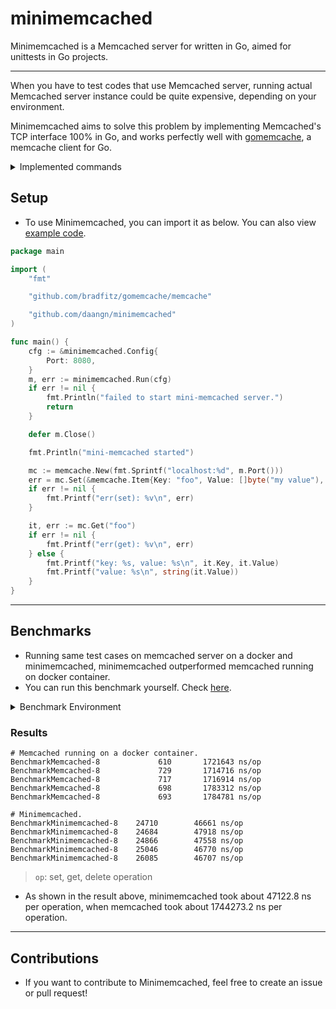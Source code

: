 # minimemcached

Minimemcached is a Memcached server for written in Go, aimed for unittests in Go projects.

---

When you have to test codes that use Memcached server, running actual Memcached server instance could be quite expensive,
depending on your environment.

Minimemcached aims to solve this problem by implementing Memcached's TCP interface 100% in Go,
and works perfectly well with [gomemcache](https://github.com/bradfitz/gomemcache), a memcache client for Go.

<details><summary>Implemented commands</summary>

<p>

- get
- gets
- cas
- set
- touch
- add
- replace
- append
- prepend
- delete
- incr
- decr
- flush_all
- version

</p>
</details>

## Setup

- To use Minimemcached, you can import it as below.
  You can also view [example code](https://github.com/daangn/minimemcached/blob/main/examples/main.go).

```go
package main

import (
	"fmt"

	"github.com/bradfitz/gomemcache/memcache"

	"github.com/daangn/minimemcached"
)

func main() {
	cfg := &minimemcached.Config{
		Port: 8080,
	}
	m, err := minimemcached.Run(cfg)
	if err != nil {
		fmt.Println("failed to start mini-memcached server.")
		return
	}

	defer m.Close()

	fmt.Println("mini-memcached started")

	mc := memcache.New(fmt.Sprintf("localhost:%d", m.Port()))
	err = mc.Set(&memcache.Item{Key: "foo", Value: []byte("my value"), Expiration: int32(60)})
	if err != nil {
		fmt.Printf("err(set): %v\n", err)
	}

	it, err := mc.Get("foo")
	if err != nil {
		fmt.Printf("err(get): %v\n", err)
	} else {
		fmt.Printf("key: %s, value: %s\n", it.Key, it.Value)
		fmt.Printf("value: %s\n", string(it.Value))
	}
}

```

---

## Benchmarks

- Running same test cases on memcached server on a docker and minimemcached, minimemcached outperformed memcached running on docker container.
- You can run this benchmark yourself. Check [here](https://github.com/daangn/minimemcached/tree/main/benchmarks).

<details><summary>Benchmark Environment</summary>
<p>

* goos: darwin
* goarch: arm64
* memcached docker image: `memcached:1.5.16`

</p>
</details>

### Results

```
# Memcached running on a docker container.
BenchmarkMemcached-8       	     610	   1721643 ns/op
BenchmarkMemcached-8       	     729	   1714716 ns/op
BenchmarkMemcached-8       	     717	   1716914 ns/op
BenchmarkMemcached-8       	     698	   1783312 ns/op
BenchmarkMemcached-8       	     693	   1784781 ns/op

# Minimemcached.
BenchmarkMinimemcached-8    24710	     46661 ns/op
BenchmarkMinimemcached-8    24684	     47918 ns/op
BenchmarkMinimemcached-8    24866	     47558 ns/op
BenchmarkMinimemcached-8    25046	     46770 ns/op
BenchmarkMinimemcached-8    26085	     46707 ns/op
```

> `op`: set, get, delete operation

- As shown in the result above, minimemcached took about 47122.8 ns per operation, when memcached took about 1744273.2 ns per operation.

---

## Contributions

- If you want to contribute to Minimemcached, feel free to create an issue or pull request!
